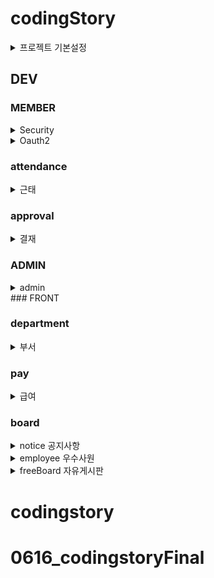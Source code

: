 # codingStory

<details>
<summary>프로젝트 기본설정</summary>


프로젝트명 : codingStory

프로그래밍 언어 : JAVA

프레임워크 : Springboot 2.7.11

라이브러리 DI : Spring WEB(MVC), Thymeleaf, Spring Data JPA, Lombok, SpringSecurity5 
               , websocket, validation, OAuth2, security  

데이터베이스 : MySql8

ORM : Spring Data JPA (JAVA(SQL))

개발툴 : IntelliJ

템플릿 엔진 : Thymeleaf (HTML + Data)

빌드 : Gradle

설정 : application.yml, application-oauth2.yml

</details>

## DEV

### MEMBER
<details>
<summary>Security</summary>


</details>

<details>
<summary>Oauth2</summary>

</details>


### attendance
<details>
<summary>근태</summary>

</details>

### approval  
<details>
<summary>결재</summary>

</details>

### ADMIN

<details>
<summary>admin</summary>

</details>
### FRONT

### department

<details>
<summary>부서</summary>

</details>

### pay

<details>
<summary>급여</summary>

</details>


### board

<details>
<summary>notice  공지사항</summary>
</details>

<details>
<summary>employee 우수사원</summary>
</details>

<details>
<summary>freeBoard 자유게시판</summary>
</details>

# codingstory
# 0616_codingstoryFinal
